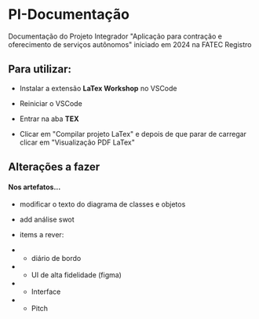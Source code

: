 # PI-Documentação
Documentação do Projeto Integrador "Aplicação para contração e oferecimento de serviços autônomos" iniciado em 2024 na FATEC Registro

## Para utilizar:

- Instalar a extensão **LaTex Workshop** no VSCode

- Reiniciar o VSCode

- Entrar na aba **TEX**

- Clicar em "Compilar projeto LaTex" e depois de que parar de carregar clicar em "Visualização PDF LaTex"

## Alterações a fazer
#### Nos artefatos...

- modificar o texto do diagrama de classes e objetos

- add análise swot

- items a rever:
- - diário de bordo
- - UI de alta fidelidade (figma)
- - Interface
- - Pitch